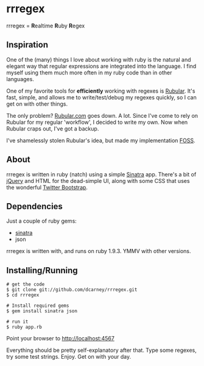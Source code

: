 # rrregex
rrregex = **R**ealtime **R**uby **R**egex

## Inspiration

One of the (many) things I love about working with ruby is the natural and elegant way that 
regular expressions are integrated into the language.  I find myself using them much more often
in my ruby code than in other languages.

One of my favorite tools for __efficiently__ working with regexes is [Rubular](http://rubular.com).
It's fast, simple, and allows me to write/test/debug my regexes quickly, so I can get on with other things.

The only problem?  [Rubular.com](http://rubular.com) goes down. A lot.  Since I've come to rely on Rubular for 
my regular 'workflow', I decided to write my own.  Now when Rubular craps out, I've got a backup.  

I've shamelessly stolen Rubular's idea, but made my implementation [FOSS](http://en.wikipedia.org/wiki/Free_and_open_source_software).

## About

rrregex is written in ruby (natch) using a simple [Sinatra](http://www.sinatrarb.com/) app.  There's a bit of
[jQuery](http://jquery.com/) and HTML for the dead-simple UI, along with some CSS that uses the wonderful
[Twitter Bootstrap](http://twitter.github.com/bootstrap/).

## Dependencies 
Just a couple of ruby gems:

* [sinatra](http://www.sinatrarb.com/)
* json

rrregex is written with, and runs on ruby 1.9.3. YMMV with other versions.

## Installing/Running

    # get the code
    $ git clone git://github.com/dcarney/rrregex.git
    $ cd rrregex

	# Install required gems
	$ gem install sinatra json

    # run it
    $ ruby app.rb

Point your browser to [http://localhost:4567](http://localhost:4567)

Everything should be pretty self-explanatory after that.  Type some regexes, try some test strings.  Enjoy.  Get on with your day.
